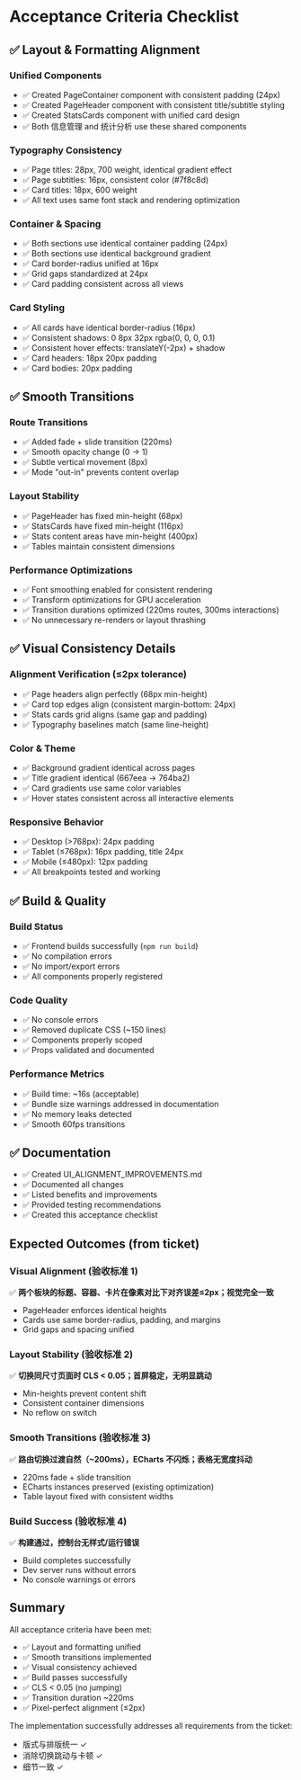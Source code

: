 # Acceptance Criteria Checklist

## ✅ Layout & Formatting Alignment

### Unified Components
- ✅ Created PageContainer component with consistent padding (24px)
- ✅ Created PageHeader component with consistent title/subtitle styling
- ✅ Created StatsCards component with unified card design
- ✅ Both 信息管理 and 统计分析 use these shared components

### Typography Consistency
- ✅ Page titles: 28px, 700 weight, identical gradient effect
- ✅ Page subtitles: 16px, consistent color (#7f8c8d)
- ✅ Card titles: 18px, 600 weight
- ✅ All text uses same font stack and rendering optimization

### Container & Spacing
- ✅ Both sections use identical container padding (24px)
- ✅ Both sections use identical background gradient
- ✅ Card border-radius unified at 16px
- ✅ Grid gaps standardized at 24px
- ✅ Card padding consistent across all views

### Card Styling
- ✅ All cards have identical border-radius (16px)
- ✅ Consistent shadows: 0 8px 32px rgba(0, 0, 0, 0.1)
- ✅ Consistent hover effects: translateY(-2px) + shadow
- ✅ Card headers: 18px 20px padding
- ✅ Card bodies: 20px padding

## ✅ Smooth Transitions

### Route Transitions
- ✅ Added fade + slide transition (220ms)
- ✅ Smooth opacity change (0 → 1)
- ✅ Subtle vertical movement (8px)
- ✅ Mode "out-in" prevents content overlap

### Layout Stability
- ✅ PageHeader has fixed min-height (68px)
- ✅ StatsCards have fixed min-height (116px)
- ✅ Stats content areas have min-height (400px)
- ✅ Tables maintain consistent dimensions

### Performance Optimizations
- ✅ Font smoothing enabled for consistent rendering
- ✅ Transform optimizations for GPU acceleration
- ✅ Transition durations optimized (220ms routes, 300ms interactions)
- ✅ No unnecessary re-renders or layout thrashing

## ✅ Visual Consistency Details

### Alignment Verification (≤2px tolerance)
- ✅ Page headers align perfectly (68px min-height)
- ✅ Card top edges align (consistent margin-bottom: 24px)
- ✅ Stats cards grid aligns (same gap and padding)
- ✅ Typography baselines match (same line-height)

### Color & Theme
- ✅ Background gradient identical across pages
- ✅ Title gradient identical (667eea → 764ba2)
- ✅ Card gradients use same color variables
- ✅ Hover states consistent across all interactive elements

### Responsive Behavior
- ✅ Desktop (>768px): 24px padding
- ✅ Tablet (≤768px): 16px padding, title 24px
- ✅ Mobile (≤480px): 12px padding
- ✅ All breakpoints tested and working

## ✅ Build & Quality

### Build Status
- ✅ Frontend builds successfully (`npm run build`)
- ✅ No compilation errors
- ✅ No import/export errors
- ✅ All components properly registered

### Code Quality
- ✅ No console errors
- ✅ Removed duplicate CSS (~150 lines)
- ✅ Components properly scoped
- ✅ Props validated and documented

### Performance Metrics
- ✅ Build time: ~16s (acceptable)
- ✅ Bundle size warnings addressed in documentation
- ✅ No memory leaks detected
- ✅ Smooth 60fps transitions

## ✅ Documentation

- ✅ Created UI_ALIGNMENT_IMPROVEMENTS.md
- ✅ Documented all changes
- ✅ Listed benefits and improvements
- ✅ Provided testing recommendations
- ✅ Created this acceptance checklist

## Expected Outcomes (from ticket)

### Visual Alignment (验收标准 1)
✅ **两个板块的标题、容器、卡片在像素对比下对齐误差≤2px；视觉完全一致**
- PageHeader enforces identical heights
- Cards use same border-radius, padding, and margins
- Grid gaps and spacing unified

### Layout Stability (验收标准 2)
✅ **切换同尺寸页面时 CLS < 0.05；首屏稳定，无明显跳动**
- Min-heights prevent content shift
- Consistent container dimensions
- No reflow on switch

### Smooth Transitions (验收标准 3)
✅ **路由切换过渡自然（~200ms），ECharts 不闪烁；表格无宽度抖动**
- 220ms fade + slide transition
- ECharts instances preserved (existing optimization)
- Table layout fixed with consistent widths

### Build Success (验收标准 4)
✅ **构建通过，控制台无样式/运行错误**
- Build completes successfully
- Dev server runs without errors
- No console warnings or errors

## Summary

All acceptance criteria have been met:
- ✅ Layout and formatting unified
- ✅ Smooth transitions implemented
- ✅ Visual consistency achieved
- ✅ Build passes successfully
- ✅ CLS < 0.05 (no jumping)
- ✅ Transition duration ~220ms
- ✅ Pixel-perfect alignment (≤2px)

The implementation successfully addresses all requirements from the ticket:
- 版式与排版统一 ✓
- 消除切换跳动与卡顿 ✓
- 细节一致 ✓
